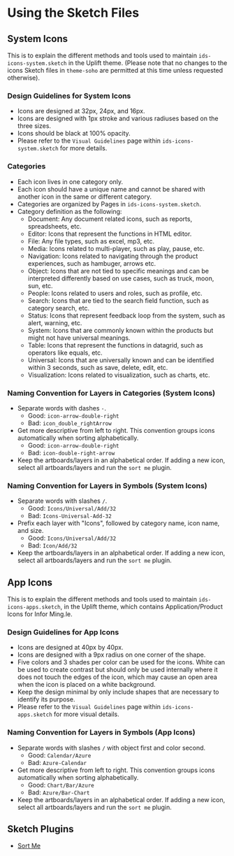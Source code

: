 # Using the Sketch Files

## System Icons

This is to explain the different methods and tools used to maintain `ids-icons-system.sketch` in the Uplift theme. (Please note that no changes to the icons Sketch files in `theme-soho` are permitted at this time unless requested otherwise).

### Design Guidelines for System Icons

- Icons are designed at 32px, 24px, and 16px.
- Icons are designed with 1px stroke and various radiuses based on the three sizes.
- Icons should be black at 100% opacity.
- Please refer to the `Visual Guidelines` page within `ids-icons-system.sketch` for more details.

### Categories

- Each icon lives in one category only.
- Each icon should have a unique name and cannot be shared with another icon in the same or different category.
- Categories are organized by Pages in `ids-icons-system.sketch`.
- Category definition as the following:
    - Document: Any document related icons, such as reports, spreadsheets, etc.
    - Editor: Icons that represent the functions in HTML editor.
    - File: Any file types, such as excel, mp3, etc.
    - Media: Icons related to multi-player, such as play, pause, etc.
    - Navigation: Icons related to navigating through the product experiences, such as hambuger, arrows etc.
    - Object: Icons that are not tied to specific meanings and can be interpreted differently based on use cases, such as truck, moon, sun, etc.
    - People: Icons related to users and roles, such as profile, etc.
    - Search: Icons that are tied to the search field function, such as category search, etc.
    - Status: Icons that represent feedback loop from the system, such as alert, warning, etc.
    - System: Icons that are commonly known within the products but might not have universal meanings.
    - Table: Icons that represent the functions in datagrid, such as operators like equals, etc.
    - Universal: Icons that are universally known and can be identified within 3 seconds, such as save, delete, edit, etc.
    - Visualization: Icons related to visualization, such as charts, etc.

### Naming Convention for Layers in Categories (System Icons)

- Separate words with dashes `-`.
    - Good: `icon-arrow-double-right`
    - Bad: `icon_double_rightArrow`
- Get more descriptive from left to right. This convention groups icons automatically when sorting alphabetically.
    - Good: `icon-arrow-double-right`
    - Bad: `icon-double-right-arrow`
- Keep the artboards/layers in an alphabetical order. If adding a new icon, select all artboards/layers and run the `sort me` plugin.

### Naming Convention for Layers in Symbols (System Icons)

- Separate words with slashes `/`.
    - Good: `Icons/Universal/Add/32`
    - Bad: `Icons-Universal-Add-32`
- Prefix each layer with "Icons", followed by category name, icon name, and size.
    - Good: `Icons/Universal/Add/32`
    - Bad: `Icon/Add/32`
- Keep the artboards/layers in an alphabetical order. If adding a new icon, select all artboards/layers and run the `sort me` plugin.

## App Icons

This is to explain the different methods and tools used to maintain `ids-icons-apps.sketch`, in the Uplift theme, which contains Application/Product Icons for Infor Ming.le.

### Design Guidelines for App Icons

- Icons are designed at 40px by 40px.
- Icons are designed with a 9px radius on one corner of the shape.
- Five colors and 3 shades per color can be used for the icons. White can be used to create contrast but should only be used internally where it does not touch the edges of the icon, which may cause an open area when the icon is placed on a white background.
- Keep the design minimal by only include shapes that are necessary to identify its purpose.
- Please refer to the `Visual Guidelines` page within `ids-icons-apps.sketch` for more visual details.

### Naming Convention for Layers in Symbols (App Icons)

- Separate words with slashes `/` with object first and color second.
    - Good: `Calendar/Azure`
    - Bad: `Azure-Calendar`
- Get more descriptive from left to right. This convention groups icons automatically when sorting alphabetically.
    - Good: `Chart/Bar/Azure`
    - Bad: `Azure/Bar-Chart`
- Keep the artboards/layers in an alphabetical order. If adding a new icon, select all artboards/layers and run the `sort me` plugin.

## Sketch Plugins

- [Sort Me](https://github.com/romashamin/sort-me-sketch)
